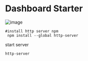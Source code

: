 # Dashboard Starter 
![image](https://github.com/MarwaneLarbi/3djs/assets/32772609/033d77a4-6595-4c5d-be51-73ab188e34a9)


```
#install http server npm
 npm install --global http-server 
```

start server 

```
http-server  
```
